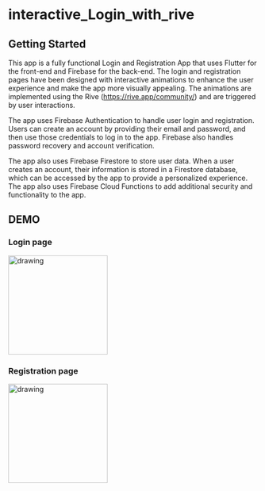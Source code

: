 # interactive_Login_with_rive

## Getting Started

This app is a fully functional Login and Registration App that uses Flutter for the front-end and Firebase for the back-end. The login and registration pages have been designed with interactive animations to enhance the user experience and make the app more visually appealing. The animations are implemented using the  Rive (https://rive.app/community/) and are triggered by user interactions.

The app uses Firebase Authentication to handle user login and registration. Users can create an account by providing their email and password, and then use those credentials to log in to the app. Firebase also handles password recovery and account verification.

The app also uses Firebase Firestore to store user data. When a user creates an account, their information is stored in a Firestore database, which can be accessed by the app to provide a personalized experience. The app also uses Firebase Cloud Functions to add additional security and functionality to the app.


## DEMO
### Login page
<img src="https://i.ibb.co/ww3zqGp/login-page.jpg" alt="drawing" width="200"/>

### Registration page 
<img src="https://i.ibb.co/QC1n8L3/registration-page.jpg" alt="drawing" width="200"/>
